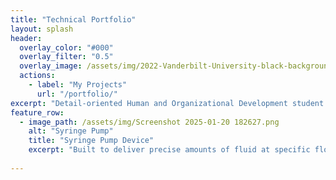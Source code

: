```yaml
---
title: "Technical Portfolio"
layout: splash
header:
  overlay_color: "#000"
  overlay_filter: "0.5"
  overlay_image: /assets/img/2022-Vanderbilt-University-black-background.jpg
  actions:
    - label: "My Projects"
      url: "/portfolio/"
excerpt: "Detail-oriented Human and Organizational Development student with a strong academic foundation in programming, data analysis, and organizational theory. Adept at applying problem-solving and quantitative analysis to support strategic decision-making. Demonstrates leadership potential through roles requiring effective collaboration and team management. Eager to translate academic insights into real-world impact within dynamic business environments."
feature_row:
  - image_path: /assets/img/Screenshot 2025-01-20 182627.png
    alt: "Syringe Pump"
    title: "Syringe Pump Device"
    excerpt: "Built to deliver precise amounts of fluid at specific flow rates."
  
---
```



